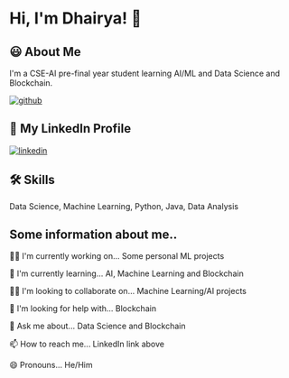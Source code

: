 
# Hi, I'm Dhairya! 👋


## 😃 About Me
I'm a CSE-AI pre-final year student learning AI/ML and Data Science and Blockchain.

[![github](https://media3.giphy.com/media/5k5vZwRFZR5aZeniqb/giphy.gif?cid=ecf05e474cyrik12gm54kxuk7nh4jjk8rs2rhmedd2y93hku&rid=giphy.gif&ct=g)](https://github.com/HeathKlifff)

## 🔗 My LinkedIn Profile

[![linkedin](https://img.shields.io/badge/linkedin-0A66C2?style=for-the-badge&logo=linkedin&logoColor=white)](https://www.linkedin.com/in/dhairya-saatoliya-ds23/)



## 🛠 Skills
Data Science,
Machine Learning,
Python,
Java,
Data Analysis



## Some information about me..
👩‍💻 I'm currently working on... Some personal ML projects

🧠 I'm currently learning... AI, Machine Learning and Blockchain

👯‍♀️ I'm looking to collaborate on... Machine Learning/AI projects

🤔 I'm looking for help with... Blockchain

💬 Ask me about... Data Science and Blockchain

📫 How to reach me... LinkedIn link above

😄 Pronouns... He/Him





